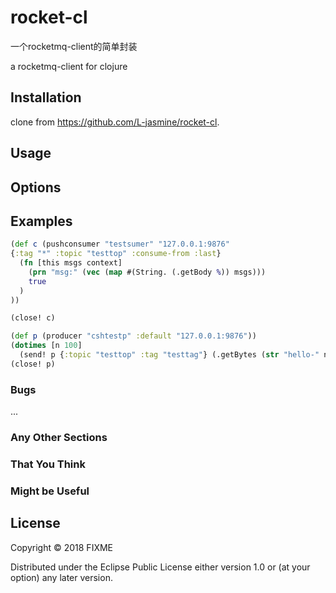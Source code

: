 # rocket-cl

一个rocketmq-client的简单封装

a rocketmq-client for clojure

## Installation

clone from https://github.com/L-jasmine/rocket-cl.

## Usage


## Options


## Examples
```clojure
(def c (pushconsumer "testsumer" "127.0.0.1:9876"
{:tag "*" :topic "testtop" :consume-from :last}
  (fn [this msgs context]
    (prn "msg:" (vec (map #(String. (.getBody %)) msgs)))
    true
  )
))

(close! c)

(def p (producer "cshtestp" :default "127.0.0.1:9876"))
(dotimes [n 100]
  (send! p {:topic "testtop" :tag "testtag"} (.getBytes (str "hello-" n))))
(close! p)

```
### Bugs

...

### Any Other Sections
### That You Think
### Might be Useful

## License

Copyright © 2018 FIXME

Distributed under the Eclipse Public License either version 1.0 or (at
your option) any later version.
